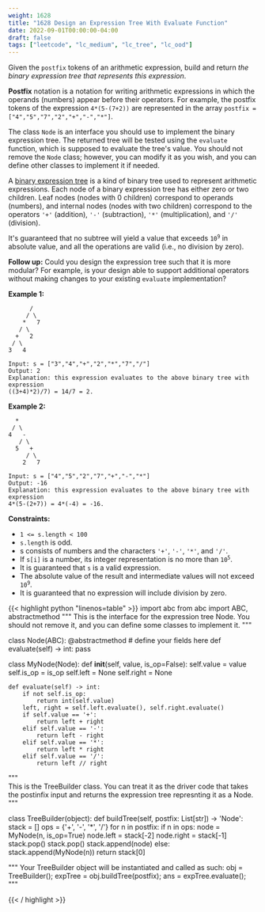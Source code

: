 ```yaml
---
weight: 1628
title: "1628 Design an Expression Tree With Evaluate Function"
date: 2022-09-01T00:00:00-04:00
draft: false
tags: ["leetcode", "lc_medium", "lc_tree", "lc_ood"]
---
```


Given the `postfix` tokens of an arithmetic expression, build and return _the binary expression tree that represents this expression_.

**Postfix** notation is a notation for writing arithmetic expressions in which the operands (numbers) appear before their operators. For example, the postfix tokens of the expression `4*(5-(7+2))` are represented in the array `postfix = ["4","5","7","2","+","-","*"]`.

The class `Node` is an interface you should use to implement the binary expression tree. The returned tree will be tested using the `evaluate` function, which is supposed to evaluate the tree's value. You should not remove the `Node` class; however, you can modify it as you wish, and you can define other classes to implement it if needed.

A [binary expression tree](https://en.wikipedia.org/wiki/Binary_expression_tree) is a kind of binary tree used to represent arithmetic expressions. Each node of a binary expression tree has either zero or two children. Leaf nodes (nodes with 0 children) correspond to operands (numbers), and internal nodes (nodes with two children) correspond to the operators `'+'` (addition), `'-'` (subtraction), `'*'` (multiplication), and `'/'` (division).

It's guaranteed that no subtree will yield a value that exceeds <code>10<sup>9</sup></code> in absolute value, and all the operations are valid (i.e., no division by zero).

**Follow up:** Could you design the expression tree such that it is more modular? For example, is your design able to support additional operators without making changes to your existing `evaluate` implementation?

**Example 1:**
```
      /
     / \
    *   7
   / \
  +   2
 / \
3   4

Input: s = ["3","4","+","2","*","7","/"]
Output: 2
Explanation: this expression evaluates to the above binary tree with expression
((3+4)*2)/7) = 14/7 = 2.
```
**Example 2:**
```
  *
 / \
4   -
   / \
  5   +
     / \
    2   7

Input: s = ["4","5","2","7","+","-","*"]
Output: -16
Explanation: this expression evaluates to the above binary tree with expression
4*(5-(2+7)) = 4*(-4) = -16.
```

**Constraints:**
- `1 <= s.length < 100`
- `s.length` is odd.
- s consists of numbers and the characters `'+'`, `'-'`, `'*'`, and `'/'`.
- If `s[i]` is a number, its integer representation is no more than <code>10<sup>5</sup></code>.
- It is guaranteed that `s` is a valid expression.
- The absolute value of the result and intermediate values will not exceed <code>10<sup>9</sup></code>.
- It is guaranteed that no expression will include division by zero.

<div class="tabs"></div>
<div class="tab-content">
<div id="python" class="lang">
{{< highlight python "linenos=table" >}}
import abc 
from abc import ABC, abstractmethod 
"""
This is the interface for the expression tree Node.
You should not remove it, and you can define some classes to implement it.
"""

class Node(ABC):
    @abstractmethod
    # define your fields here
    def evaluate(self) -> int:
        pass

    
class MyNode(Node):
    def __init__(self, value, is_op=False):
        self.value = value
        self.is_op = is_op
        self.left = None
        self.right = None
    
    def evaluate(self) -> int:
        if not self.is_op:
            return int(self.value)
        left, right = self.left.evaluate(), self.right.evaluate()
        if self.value == '+':
            return left + right
        elif self.value == '-':
            return left - right
        elif self.value == '*':
            return left * right
        elif self.value == '/':
            return left // right

"""    
This is the TreeBuilder class.
You can treat it as the driver code that takes the postinfix input
and returns the expression tree represnting it as a Node.
"""

class TreeBuilder(object):
    def buildTree(self, postfix: List[str]) -> 'Node':
        stack = []
        ops = {'+', '-', '*', '/'}
        for n in postfix:
            if n in ops:
                node = MyNode(n, is_op=True)
                node.left = stack[-2]
                node.right = stack[-1]
                stack.pop()
                stack.pop()
                stack.append(node)
            else:
                stack.append(MyNode(n))
        return stack[0]
		
"""
Your TreeBuilder object will be instantiated and called as such:
obj = TreeBuilder();
expTree = obj.buildTree(postfix);
ans = expTree.evaluate();
"""
        
{{< / highlight >}}
</div>
</div>
